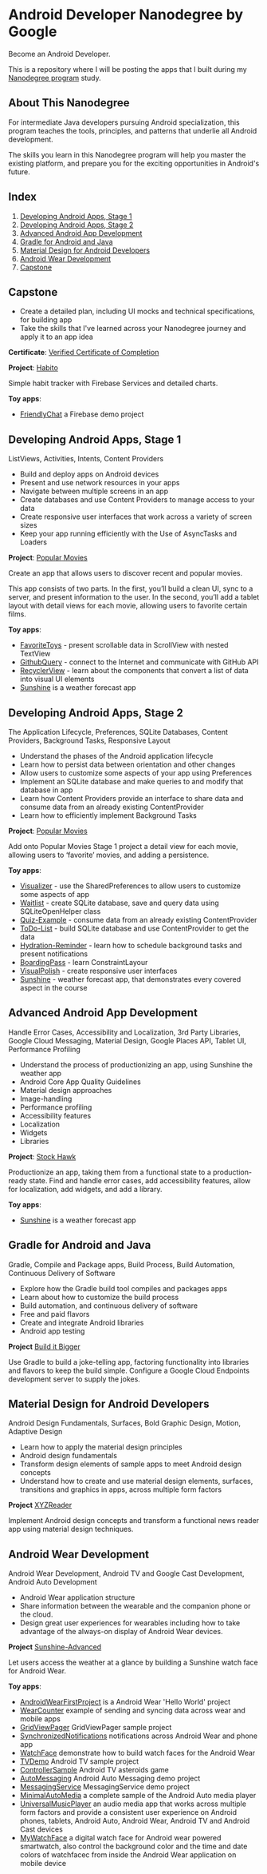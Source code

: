# Android Developer Nanodegree by Google
Become an Android Developer.

This is a repository where I will be posting the apps that I built during my [Nanodegree program](https://www.udacity.com/course/android-developer-nanodegree-by-google--nd801) study.

## About This Nanodegree

For intermediate Java developers pursuing Android specialization, this program teaches the tools, principles, and patterns that underlie all Android development.

The skills you learn in this Nanodegree program will help you master the existing platform, and prepare you for the exciting opportunities in Android's future.

## Index

1. [Developing Android Apps, Stage 1](#developing-android-apps-stage-1)
2. [Developing Android Apps, Stage 2](#developing-android-apps-stage-2)
3. [Advanced Android App Development](#advanced-android-app-development)
4. [Gradle for Android and Java](#gradle-for-android-and-java)
5. [Material Design for Android Developers](#material-design-for-android-developers)
6. [Android Wear Development](#android-wear-development)
7. [Capstone](#capstone)


## Capstone

- Create a detailed plan, including UI mocks and technical specifications, for building app
- Take the skills that I've learned across your Nanodegree journey and apply it to an app idea

**Certificate**: [Verified Certificate of Completion](https://www.dropbox.com/s/wdh752fdlaoy2y2/android-developer-nd-grad-cert.pdf?dl=0)

**Project**: [Habito](https://github.com/vanyaland/Habito)

Simple habit tracker with Firebase Services and detailed charts.

**Toy apps**:

- [FriendlyChat](../master/FriendlyChat) a Firebase demo project


## Developing Android Apps, Stage 1
ListViews, Activities, Intents, Content Providers

- Build and deploy apps on Android devices
- Present and use network resources in your apps
- Navigate between multiple screens in an app
- Create databases and use Content Providers to manage access to your data
- Create responsive user interfaces that work across a variety of screen sizes
- Keep your app running efficiently with the Use of AsyncTasks and Loaders

**Project**: [Popular Movies](https://github.com/vanyaland/Popular-Movies)

Create an app that allows users to discover recent and popular movies.

This app consists of two parts. In the first, you’ll build a clean UI, sync to a server, and present information to the user. In the second, you’ll add a tablet layout with detail views for each movie, allowing users to favorite certain films.

**Toy apps**:

- [FavoriteToys](../master/FavoriteToys) - present scrollable data in ScrollView with nested TextView
- [GithubQuery](../master/GithubQuery) - connect to the Internet and communicate with GitHub API
- [RecyclerView](../master/RecyclerView) - learn about the components that convert a list of data into visual UI elements
- [Sunshine](../master/Sunshine) is a weather forecast app

## Developing Android Apps, Stage 2
The Application Lifecycle, Preferences, SQLite Databases, Content Providers,
Background Tasks, Responsive Layout

- Understand the phases of the Android application lifecycle
- Learn how to persist data between orientation and other changes
- Allow users to customize some aspects of your app using Preferences
- Implement an SQLite database and make queries to and modify that database in app
- Learn how Content Providers provide an interface to share data and consume data from an already existing ContentProvider
- Learn how to efficiently implement Background Tasks

**Project**: [Popular Movies](https://github.com/vanyaland/Popular-Movies)

Add onto Popular Movies Stage 1 project a detail view for each movie, allowing users to ‘favorite’ movies, and adding a persistence.

**Toy apps**:

- [Visualizer](../master/Visualizer) - use the SharedPreferences to allow users to customize some aspects of app
- [Waitlist](../master/Waitlist) - create SQLite database, save and query data using SQLiteOpenHelper class
- [Quiz-Example](../master/Quiz-Example) - consume data from an already existing ContentProvider
- [ToDo-List](../master/ToDo-List) - build SQLite database and use ContentProvider to get the data
- [Hydration-Reminder](../master/Hydration-Reminder) - learn how to schedule background tasks and present notifications
- [BoardingPass](../master/BoardingPass) - learn ConstraintLayour
- [VisualPolish](../master/VisualPolish) - create responsive user interfaces 
- [Sunshine](../master/Sunshine) - weather forecast app, that demonstrates every covered aspect in the course

## Advanced Android App Development
Handle Error Cases, Accessibility and Localization, 3rd Party Libraries, Google Cloud Messaging, Material Design, Google Places API, Tablet UI, Performance Profiling

- Understand the process of productionizing an app, using Sunshine the weather app
- Android Core App Quality Guidelines
- Material design approaches
- Image-handling
- Performance profiling
- Accessibility features
- Localization
- Widgets
- Libraries

**Project**: [Stock Hawk](https://github.com/vanyaland/StockHawk)

Productionize an app, taking them from a functional state to a production-ready state. Find and handle error cases, add accessibility features, allow for localization, add widgets, and add a library.

**Toy apps**:

- [Sunshine](../master/Sunshine) is a weather forecast app

## Gradle for Android and Java
Gradle, Compile and Package apps, Build Process, Build Automation, Continuous Delivery of Software

- Explore how the Gradle build tool compiles and packages apps
- Learn about how to customize the build process
- Build automation, and continuous delivery of software
- Free and paid flavors
- Create and integrate Android libraries
- Android app testing

**Project** [Build it Bigger](../master/Build-it-Bigger)

Use Gradle to build a joke-telling app, factoring functionality into libraries and flavors to keep the build simple.
Configure a Google Cloud Endpoints development server to supply the jokes.

## Material Design for Android Developers
Android Design Fundamentals, Surfaces, Bold Graphic Design, Motion, Adaptive Design

- Learn how to apply the material design principles
- Android design fundamentals
- Transform design elements of sample apps to meet Android design concepts
- Understand how to create and use material design elements, surfaces, transitions and graphics in apps, across multiple form factors

**Project** [XYZReader](https://github.com/vanyaland/XYZReader)

Implement Android design concepts and transform a functional news reader app using material design techniques.

## Android Wear Development
Android Wear Development, Android TV and Google Cast Development, Android Auto Development

- Android Wear application structure
- Share information between the wearable and the companion phone or the cloud.
- Design great user experiences for wearables including how to take advantage of the always-on display of Android Wear devices.

**Project** [Sunshine-Advanced](../master/Sunshine-Advanced)

Let users access the weather at a glance by building a Sunshine watch face for Android Wear.


**Toy apps**:

- [AndroidWearFirstProject](../master/AndroidWearFirstProject) is a Android Wear 'Hello World' project
- [WearCounter](../master/WearCounter) example of sending and syncing data across wear and mobile apps
- [GridViewPager](../master/GridViewPager) GridViewPager sample project
- [SynchronizedNotifications](../master/SynchronizedNotifications) notifications across Android Wear and phone app
- [WatchFace](../master/WatchFace) demonstrate how to build watch faces for the Android Wear
- [TVDemo](../master/TVDemo) Android TV sample project
- [ControllerSample](../master/ControllerSample) Android TV asteroids game
- [AutoMessaging](../master/AutoMessaging) Android Auto Messaging demo project
- [MessagingService](../master/MessagingService) MessagingService demo project
- [MinimalAutoMedia](../master/MinimalAutoMedia) a complete sample of the Android Auto media player
- [UniversalMusicPlayer](../master/UniversalMusicPlayer) an audio media app that works across multiple form factors and provide a consistent user experience on Android phones, tablets, Android Auto, Android Wear, Android TV and Android Cast devices
- [MyWatchFace](../master/MyWatchFace) a digital watch face for Android wear powered smartwatch, also control the background color and the time and date colors of watchfacec from inside the Android Wear application on mobile device
